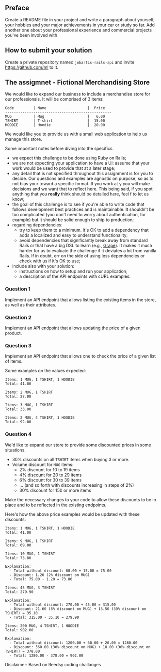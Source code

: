 ## Preface

Create a README file in your project and write a paragraph about yourself, your hobbies and your major achievements in your car or study
so far. Add another one about your professional experience and commercial projects you've been involved with. 


## How to submit your solution

Create a private repository named `jobartis-rails-api` and invite https://github.com/ml to it. 

## The assigmnet - Fictional Merchandising Store

We would like to expand our business to include a merchandise store for our professionals. It will be comprised of 3 items:

```
Code         | Name                   |  Price
-------------------------------------------------
MUG          | Mug                    |   6.00
TSHIRT       | T-shirt                |  15.00
HOODIE       | Hoodie                 |  20.00
```

We would like you to provide us with a small web application to help us manage this store.

Some important notes before diving into the specifics.
- we expect this challenge to be done using Ruby on Rails;
- we are not expecting your application to have a UI: assume that your work would be used to provide that at a later stage;
- any detail that is not specified throughout this assignment is for you to decide. Our questions and examples are agnostic on purpose, so as to not bias your toward a specific format. If you work at y you will make decisions and we want that to reflect here. This being said, if you spot anything that you **really** think should be detailed here, feel f to let us know;
- the goal of this challenge is to see if you're able to write code that follows development best practices and is maintainable. It shouldn't be too complicated (you don't need to worry about authentication, for example) but it should be solid enough to ship to production;
- regarding dependencies:
  - try to keep them to a minimum. It's OK to add a dependency that adds a localized and easy to understand functionality;
  - avoid dependencies that significantly break away from standard Rails or that have a big DSL to learn (e.g., [Grape](https://github.com/ruby-grape/grape)). It makes it much harder for us to evaluate the challenge if it deviates a lot from vanilla Rails. If in doubt, err on the side of using less dependencies or check with us if it's OK to use;
- include also with your solution:
  - instructions on how to setup and run your application;
  - a description of the API endpoints with cURL examples.

### Question 1

Implement an API endpoint that allows listing the existing items in the store, as well as their attributes.

### Question 2

Implement an API endpoint that allows updating the price of a given product.

### Question 3

Implement an API endpoint that allows one to check the price of a given list of items.

Some examples on the values expected:
```
Items: 1 MUG, 1 TSHIRT, 1 HOODIE
Total: 41.00
```

```
Items: 2 MUG, 1 TSHIRT
Total: 27.00
```

```
Items: 3 MUG, 1 TSHIRT
Total: 33.00
```

```
Items: 2 MUG, 4 TSHIRT, 1 HOODIE
Total: 92.00
```

### Question 4

We'd like to expand our store to provide some discounted prices in some situations.

- 30% discounts on all `TSHIRT` items when buying 3 or more.
- Volume discount for `MUG` items:
  - 2% discount for 10 to 19 items
  - 4% discount for 20 to 29 items
  - 6% discount for 30 to 39 items
  - ... (and so forth with discounts increasing in steps of 2%)
  - 30% discount for 150 or more items

Make the necessary changes to your code to allow these discounts to be in place and to be reflected in the existing endpoints.

Here's how the above price examples would be updated with these discounts:
```
Items: 1 MUG, 1 TSHIRT, 1 HOODIE
Total: 41.00
```

```
Items: 9 MUG, 1 TSHIRT
Total: 69.00
```

```
Items: 10 MUG, 1 TSHIRT
Total: 73.80

Explanation:
  - Total without discount: 60.00 + 15.00 = 75.00
  - Discount: 1.20 (2% discount on MUG)
  - Total: 75.00 - 1.20 = 73.80
```

```
Items: 45 MUG, 3 TSHIRT
Total: 279.90

Explanation:
  - Total without discount: 270.00 + 45.00 = 315.00
  - Discount: 21.60 (8% discount on MUG) + 13.50 (30% discount on TSHIRT) = 35.10
  - Total: 315.00 - 35.10 = 279.90
```

```
Items: 200 MUG, 4 TSHIRT, 1 HOODIE
Total: 902.00

Explanation:
  - Total without discount: 1200.00 + 60.00 + 20.00 = 1280.00
  - Discount: 360.00 (30% discount on MUG) + 18.00 (30% discount on TSHIRT) = 378.00
  - Total: 1280.00 - 378.00 = 902.00
```



Disclaimer: Based on Reedsy coding challanges

